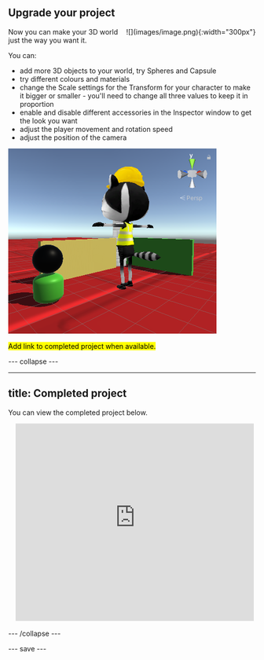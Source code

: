 ## Upgrade your project

<div style="display: flex; flex-wrap: wrap">
<div style="flex-basis: 200px; flex-grow: 1; margin-right: 15px;">
Now you can make your 3D world just the way you want it.
</div>
<div>
![](images/image.png){:width="300px"}
</div>
</div>

You can: 
+ add more 3D objects to your world, try Spheres and Capsule 
+ try different colours and materials
+ change the Scale settings for the Transform for your character to make it bigger or smaller - you'll need to change all three values to keep it in proportion
+ enable and disable different accessories in the Inspector window to get the look you want
+ adjust the player movement and rotation speed
+ adjust the position of the camera

![The scene view with new camera position, additional shapes and enlarged character with the construction mesh turned back on.](images/customised-project.png)

<mark>Add link to completed project when available.</mark>

--- collapse ---

---
title: Completed project
---

You can view the completed project below.

<div style="margin-left: 15px;">
  <iframe allowtransparency="true" width="485" height="402" src="https://explore-a-3d-world-basic.rpfilt.repl.co" frameborder="0"></iframe>
</div>

--- /collapse ---

--- save ---